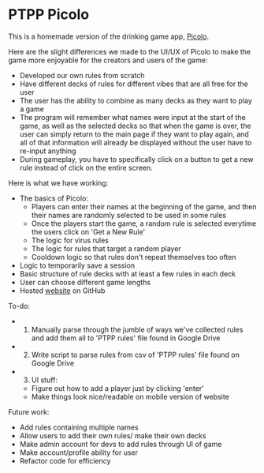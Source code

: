 # PTPP Picolo

This is a homemade version of the drinking game app, [Picolo](https://play.google.com/store/apps/details?id=com.picolo.android&hl=en_US&gl=US).

Here are the slight differences we made to the UI/UX of Picolo to make the game more enjoyable for the creators and users of the game:
* Developed our own rules from scratch
* Have different decks of rules for different vibes that are all free for the user
* The user has the ability to combine as many decks as they want to play a game
* The program will remember what names were input at the start of the game, as well as the selected decks so that when the game is over, the user can simply return to the main page if they want to play again, and all of that information will already be displayed without the user have to re-input anything
* During gameplay, you have to specifically click on a button to get a new rule instead of click on the entire screen.

Here is what we have working:
* The basics of Picolo:
  * Players can enter their names at the beginning of the game, and then their names are randomly selected to be used in some rules
  * Once the players start the game, a random rule is selected everytime the users click on 'Get a New Rule'
  * The logic for virus rules
  * The logic for rules that target a random player
  * Cooldown logic so that rules don't repeat themselves too often
* Logic to temporarily save a session
* Basic structure of rule decks with at least a few rules in each deck
* User can choose different game lengths
* Hosted [website](https://ptpp-picolo.github.io/) on GitHub 

To-do:
* 1. Manually parse through the jumble of ways we've collected rules and add them all to 'PTPP rules' file found in Google Drive
* 2. Write script to parse rules from csv of 'PTPP rules' file found on Google Drive
* 3. UI stuff:
  * Figure out how to add a player just by clicking 'enter'
  * Make things look nice/readable on mobile version of website

Future work:
* Add rules containing multiple names
* Allow users to add their own rules/ make their own decks
* Make admin account for devs to add rules through UI of game
* Make account/profile ability for user
* Refactor code for efficiency
